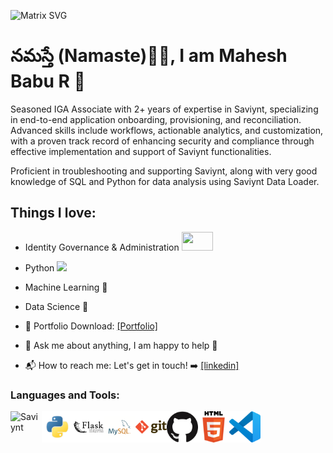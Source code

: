 ![Matrix SVG](https://raw.githubusercontent.com/rodrigograca31/rodrigograca31/master/matrix.svg)

# నమస్తే (Namaste)🙏🏻, I am Mahesh Babu R 👋

<p>Seasoned IGA Associate with 2+ years of expertise in Saviynt, specializing in end-to-end application onboarding, provisioning, and reconciliation. Advanced skills include workflows, actionable analytics, and customization, with a proven track record of enhancing security and compliance through effective implementation and support of Saviynt functionalities.</p>
  <p>Proficient in troubleshooting and supporting Saviynt, along with very good knowledge of SQL and Python for data analysis using Saviynt Data Loader.</p>
  
## Things I love:
- Identity Governance & Administration <img src="https://media.giphy.com/media/RDZo7znAdn2u7sAcWH/giphy.gif" width="50" height="30">


- Python <img src="https://media.giphy.com/media/WUlplcMpOCEmTGBtBW/giphy.gif" width="30">
- Machine Learning 🧐
- Data Science 😬

- 🎯 Portfolio Download: <a href="https://raw.githubusercontent.com/maheshbabu-r/Resume/blob/main/Mahesh_Babu_R.pdf">[Portfolio]</a>
- 💬 Ask me about anything, I am happy to help 🙂
- 📬 How to reach me: Let's get in touch! ➡️ <a href="https://www.linkedin.com/in/maheshbabu1/">[linkedin]</a>

### Languages and Tools: 
<img align="left" alt="Saviynt" width="50px" src="https://avatars.githubusercontent.com/u/148326354?s=200&v=4" />
<img align="left" alt="HTML5" width="50px" src="https://raw.githubusercontent.com/github/explore/80688e429a7d4ef2fca1e82350fe8e3517d3494d/topics/python/python.png" />
<img align="left" alt="HTML5" width="50px" src="https://raw.githubusercontent.com/github/explore/80688e429a7d4ef2fca1e82350fe8e3517d3494d/topics/flask/flask.png" />
<img align="left" alt="MySQL" width="50px" src="https://raw.githubusercontent.com/github/explore/80688e429a7d4ef2fca1e82350fe8e3517d3494d/topics/mysql/mysql.png" />
<img align="left" alt="Git" width="50px" src="https://raw.githubusercontent.com/github/explore/80688e429a7d4ef2fca1e82350fe8e3517d3494d/topics/git/git.png" />
<img align="left" alt="GitHub" width="50px" src="https://raw.githubusercontent.com/github/explore/78df643247d429f6cc873026c0622819ad797942/topics/github/github.png"/>
<img align="left" alt="HTML5" width="50px" src="https://raw.githubusercontent.com/github/explore/80688e429a7d4ef2fca1e82350fe8e3517d3494d/topics/html/html.png" />
<img align="left" alt="Visual Studio Code" width="50px" src="https://raw.githubusercontent.com/github/explore/80688e429a7d4ef2fca1e82350fe8e3517d3494d/topics/visual-studio-code/visual-studio-code.png" />
